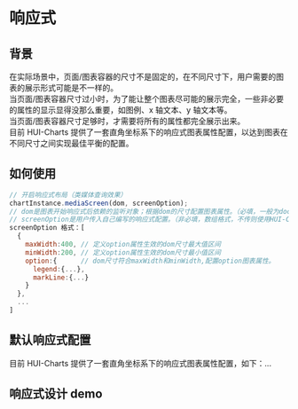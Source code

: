 # 响应式

## 背景

在实际场景中，页面/图表容器的尺寸不是固定的，在不同尺寸下，用户需要的图表的展示形式可能是不一样的。<br>
当页面/图表容器尺寸过小时，为了能让整个图表尽可能的展示完全，一些非必要的属性的显示显得没那么重要，如图例、x 轴文本、y 轴文本等。<br>
当页面/图表容器尺寸足够时，才需要将所有的属性都完全展示出来。<br>
目前 HUI-Charts 提供了一套直角坐标系下的响应式图表属性配置，以达到图表在不同尺寸之间实现最佳平衡的配置。

## 如何使用

```js
// 开启响应式布局（类媒体查询效果）
chartInstance.mediaScreen(dom, screenOption);
// dom是图表开始响应式后依赖的监听对象；根据dom的尺寸配置图表属性。（必填，一般为document.documentElement或者图表容器）
// screenOption是用户传入自己编写的响应式配置。（非必填，数组格式，不传则使用HUI-Charts默认的响应式图表属性）
screenOption 格式：[
  {
    maxWidth:400, // 定义option属性生效的dom尺寸最大值区间
    minWidth:200, // 定义option属性生效的dom尺寸最小值区间
    option:{      // dom尺寸符合maxWidth和minWidth,配置option图表属性。
      legend:{...},
      markLine:{...}
    }
  },
  ...
]
```

## 默认响应式配置
目前 HUI-Charts 提供了一套直角坐标系下的响应式图表属性配置，如下：...

## 响应式设计 demo

